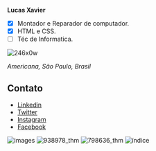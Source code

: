 
**Lucas Xavier**

- [X] Montador e Reparador de computador.
- [X] HTML e CSS.
- [ ] Téc de Informatica.

![246x0w](https://user-images.githubusercontent.com/42070719/61917694-d6dcf880-af24-11e9-8ecb-5acdf3a2fb5d.jpg)

*Americana, São Paulo, Brasil*




## Contato

- [Linkedin](https://linkedin.com)
- [Twitter](https://twitter.com)
- [Instagram](https://instagram.com)
- [Facebook](https://facebook.com)

![images](https://user-images.githubusercontent.com/42070719/61918421-aea2c900-af27-11e9-9b2f-5189fe5dd01d.png) ![938978_thm](https://user-images.githubusercontent.com/42070719/61918594-4d2f2a00-af28-11e9-81bf-5835963a3ea6.jpg) ![798636_thm](https://user-images.githubusercontent.com/42070719/61918598-50c2b100-af28-11e9-9972-f195fd215bd2.jpg) ![índice](https://user-images.githubusercontent.com/42070719/61918599-528c7480-af28-11e9-8f00-ca0f1da70f45.png)





